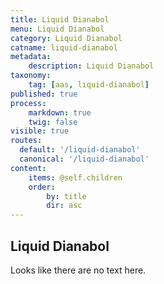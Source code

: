 ```yaml
---
title: Liquid Dianabol
menu: Liquid Dianabol
category: Liquid Dianabol
catname: liquid-dianabol
metadata:
    description: Liquid Dianabol
taxonomy:
    tag: [aas, liquid-dianabol]
published: true
process:
    markdown: true
    twig: false
visible: true
routes:
  default: '/liquid-dianabol'
  canonical: '/liquid-dianabol'
content:
    items: @self.children
    order:
        by: title
        dir: asc
---
```

## Liquid Dianabol
Looks like there are no text here.
